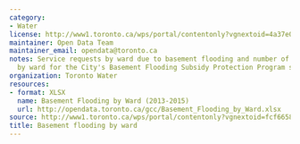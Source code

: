 ```yaml
---
category:
- Water
license: http://www1.toronto.ca/wps/portal/contentonly?vgnextoid=4a37e03bb8d1e310VgnVCM10000071d60f89RCRD
maintainer: Open Data Team
maintainer_email: opendata@toronto.ca
notes: Service requests by ward due to basement flooding and number of approved applications
  by ward for the City's Basement Flooding Subsidy Protection Program since 2013.
organization: Toronto Water
resources:
- format: XLSX
  name: Basement Flooding by Ward (2013-2015)
  url: http://opendata.toronto.ca/gcc/Basement_Flooding_by_Ward.xlsx
source: http://www1.toronto.ca/wps/portal/contentonly?vgnextoid=fcf66589376be410VgnVCM10000071d60f89RCRD&vgnextchannel=1a66e03bb8d1e310VgnVCM10000071d60f89RCRD
title: Basement flooding by ward
---
```

